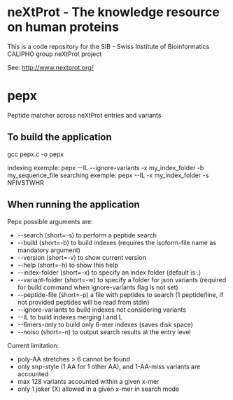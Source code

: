 # neXtProt - The knowledge resource on human proteins

This is a code repository for the SIB - Swiss Institute of Bioinformatics CALIPHO group neXtProt project

See: http://www.nextprot.org/

# pepx

Peptide matcher across neXtProt entries and variants

## To build the application

gcc pepx.c -o pepx

indexing exemple:  pepx --IL --ignore-variants -x my_index_folder -b my_sequence_file
searching exemple: pepx --IL -x my_index_folder -s NFIVSTWHR

## When running the application

Pepx possible arguments are:

- --search (short=-s) to perform a peptide search
- --build (short=-b) to build indexes (requires the isoform-file name as mandatory argument)
- --version (short=-v) to show current version
- --help (short=-h) to show this help
- --index-folder (short=-x) to specify an index folder (default is .)
- --variant-folder (short=-w) to specify a folder for json variants (required for build command when ignore-variants flag is not set)
- --peptide-file (short=-p) a file with peptides to search (1 peptide/line, if not provided peptides will be read from stdin)
- --ignore-variants to build indexes not considering variants
- --IL to build indexes merging I and L
- --6mers-only to build only 6-mer indexes (saves disk space)
- --noiso (short=-n) to output search results at the entry level

Current limitation:

- poly-AA stretches > 6 cannot be found
- only snp-style (1 AA for 1 other AA), and 1-AA-miss variants are accounted
- max 128 variants accounted within a given x-mer
- only 1 joker (X) allowed in a given x-mer in search mode

